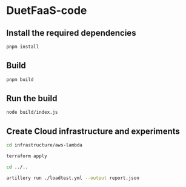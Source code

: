 # DuetFaaS-code
## Install the required dependencies
```sh
pnpm install
```
## Build
```sh
pnpm build
```
## Run the build
```sh
node build/index.js
```
## Create Cloud infrastructure and experiments
```sh
cd infrastructure/aws-lambda
```

```sh
terraform apply
```

```sh
cd ../..
```

```sh
artillery run ./loadtest.yml --output report.json
```
